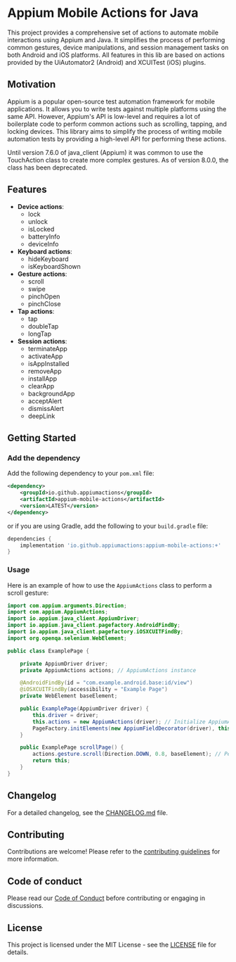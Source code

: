 # Appium Mobile Actions for Java

This project provides a comprehensive set of actions to automate mobile interactions using Appium and Java. It simplifies the process of performing common gestures, device manipulations, and session management tasks on both Android and iOS platforms.
All features in this lib are based on actions provided by the UiAutomator2 (Android) and XCUITest (iOS) plugins.

## Motivation

Appium is a popular open-source test automation framework for mobile applications. It allows you to write tests against multiple platforms using the same API. However, Appium's API is low-level and requires a lot of boilerplate code to perform common actions such as scrolling, tapping, and locking devices. This library aims to simplify the process of writing mobile automation tests by providing a high-level API for performing these actions.

Until version 7.6.0 of java_client (Appium) it was common to use the TouchAction class to create more complex gestures. As of version 8.0.0, the class has been deprecated.

## Features

- **Device actions**: 
    - lock
    - unlock
    - isLocked
    - batteryInfo
    - deviceInfo
- **Keyboard actions**:
    - hideKeyboard
    - isKeyboardShown
- **Gesture actions**:
    - scroll
    - swipe
    - pinchOpen
    - pinchClose
- **Tap actions**:
    - tap
    - doubleTap
    - longTap
- **Session actions**:
    - terminateApp
    - activateApp
    - isAppInstalled
    - removeApp
    - installApp
    - clearApp
    - backgroundApp
    - acceptAlert
    - dismissAlert
    - deepLink

## Getting Started

### Add the dependency

Add the following dependency to your `pom.xml` file:

```xml
<dependency>
    <groupId>io.github.appiumactions</groupId>
    <artifactId>appium-mobile-actions</artifactId>
    <version>LATEST</version>
</dependency>
```

or if you are using Gradle, add the following to your `build.gradle` file:

```gradle
dependencies {
    implementation 'io.github.appiumactions:appium-mobile-actions:+'
}
```

### Usage

Here is an example of how to use the `AppiumActions` class to perform a scroll gesture:

```java
import com.appium.arguments.Direction;
import com.appium.AppiumActions;
import io.appium.java_client.AppiumDriver;
import io.appium.java_client.pagefactory.AndroidFindBy;
import io.appium.java_client.pagefactory.iOSXCUITFindBy;
import org.openqa.selenium.WebElement;

public class ExamplePage {

    private AppiumDriver driver;
    private AppiumActions actions; // AppiumActions instance

    @AndroidFindBy(id = "com.example.android.base:id/view")
    @iOSXCUITFindBy(accessibility = "Example Page")
    private WebElement baseElement;

    public ExamplePage(AppiumDriver driver) {
        this.driver = driver;
        this.actions = new AppiumActions(driver); // Initialize AppiumActions
        PageFactory.initElements(new AppiumFieldDecorator(driver), this);
    }

    public ExamplePage scrollPage() {
        actions.gesture.scroll(Direction.DOWN, 0.8, baseElement); // Perform a scroll gesture
        return this;
    }
}
```
## Changelog

For a detailed changelog, see the [CHANGELOG.md](CHANGELOG.md) file.

## Contributing

Contributions are welcome! Please refer to the [contributing guidelines](CONTRIBUTING.md) for more information.

## Code of conduct

Please read our [Code of Conduct](CODE_OF_CONDUCT.md) before contributing or engaging in discussions.

## License

This project is licensed under the MIT License - see the [LICENSE](LICENSE) file for details.
